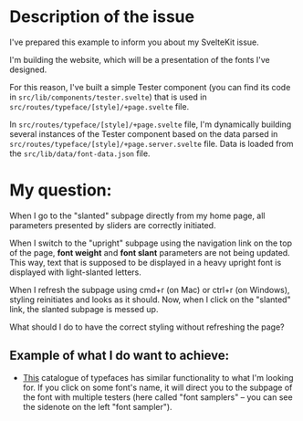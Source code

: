 # Description of the issue


I've prepared this example to inform you about my SvelteKit issue.


I'm building the website, which will be a presentation of the fonts I've designed.


For this reason, I've built a simple Tester component (you can find its code in `src/lib/components/tester.svelte`) that is used in `src/routes/typeface/[style]/+page.svelte` file.


In `src/routes/typeface/[style]/+page.svelte` file, I'm dynamically building several instances of the Tester component based on the data parsed in `src/routes/typeface/[style]/+page.server.svelte` file. Data is loaded from the `src/lib/data/font-data.json` file.


# My question:

When I go to the "slanted" subpage directly from my home page, all parameters presented by sliders are correctly initiated.

When I switch to the "upright" subpage using the navigation link on the top of the page, **font weight** and **font slant** parameters are not being updated. This way, text that is supposed to be displayed in a heavy upright font is displayed with light-slanted letters. 

When I refresh the subpage using cmd+r (on Mac) or ctrl+r (on Windows), styling reinitiates and looks as it should. Now, when I click on the "slanted" link, the slanted subpage is messed up.

What should I do to have the correct styling without refreshing the page?



## Example of what I do want to achieve:

- <a href="https://blazetype.eu/typefaces/">This</a> catalogue of typefaces has similar functionality to what I'm looking for. If you click on some font's name, it will direct you to the subpage of the font with multiple testers (here called "font samplers" – you can see the sidenote on the left "font sampler").
